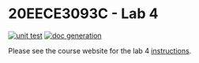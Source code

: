 # 20EECE3093C - Lab 4

[![unit test](https://github.com/20EECE3093C-24SS/lab-4-ESPR3SS0/actions/workflows/ci-pytest.yaml/badge.svg?event=push)](https://github.com/20EECE3093C-24SS/lab-4-ESPR3SS0/actions/workflows/ci-pytest.yaml)
[![doc generation](https://github.com/20EECE3093C-24SS/lab-4-ESPR3SS0/actions/workflows/ci-sphinx.yaml/badge.svg?event=push)](https://github.com/20EECE3093C-24SS/lab-4-ESPR3SS0/actions/workflows/ci-sphinx.yaml)

Please see the course website for the lab 4 [instructions](https://20eece3093c-24ss.github.io/graded_artifacts/lab_assignments/lab_4.html).
